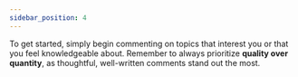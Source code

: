 ```yaml
---
sidebar_position: 4
---
```


To get started, simply begin commenting on topics that interest you or that you feel knowledgeable about. Remember to always prioritize **quality over quantity**, as thoughtful, well-written comments stand out the most.
